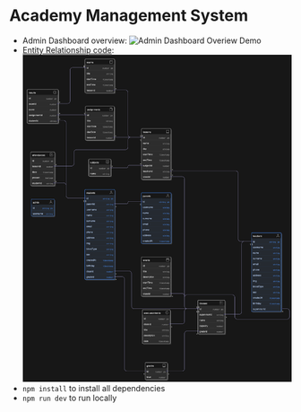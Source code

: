 # Academy Management System

- Admin Dashboard overview:
  ![Admin Dashboard Overiew Demo](./public/screen_records/admin_dashboard_overview.gif)
- [Entity Relationship code](https://app.eraser.io/workspace/TjGJ9MxWoHeD90I1cEEL):
  ![Entity Relationship](public/entity_relationship.png)
- `npm install` to install all dependencies
- `npm run dev` to run locally
